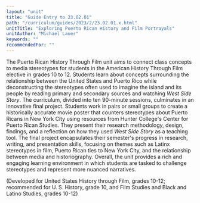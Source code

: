 ```yaml
---
layout: "unit"
title: "Guide Entry to 23.02.01"
path: "/curriculum/guides/2023/2/23.02.01.x.html"
unitTitle: "Exploring Puerto Rican History and Film Portrayals"
unitAuthor: "Michael Lauer"
keywords: ""
recommendedFor: "" 
---
```

<main>
        <p>The Puerto Rican History Through Film unit aims to connect class concepts to media stereotypes for students in the American History Through Film elective in grades 10 to 12. Students learn about concepts surrounding the relationship between the United States and Puerto Rico while deconstructing the stereotypes often used to imagine the island and its people by reading primary and secondary sources and watching<em> West Side Story</em>. The curriculum, divided into ten 90-minute sessions, culminates in an innovative final project. Students work in pairs or small groups to create a historically accurate movie poster that counters stereotypes about Puerto Ricans in New York City using resources from Hunter College's Center for Puerto Rican Studies. They present their research methodology, design, findings, and a reflection on how they used <em>West Side Story</em> as a teaching tool. The final project encapsulates their semester's progress in research, writing, and presentation skills, focusing on themes such as Latinx stereotypes in film, Puerto Rican ties to New York City, and the relationship between media and historiography. Overall, the unit provides a rich and engaging learning environment in which students are tasked to challenge stereotypes and represent more nuanced narratives.</p>
<p>(Developed for United States History through Film, grades 10-12; recommended for U. S. History, grade 10, and Film Studies and Black and Latino Studies, grades 10-12)</p>
</main>
